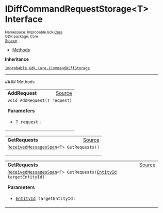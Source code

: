 
# IDiffCommandRequestStorage&lt;T&gt; Interface
<sup>
Namespace: Improbable.Gdk.<a href="{{urlRoot}}/api/core-index">Core</a><br/>
GDK package: Core<br/>
<a href="https://www.github.com/spatialos/gdk-for-unity/blob/0.2.4/workers/unity/Packages/com.improbable.gdk.core/Worker/DiffStorage.cs/#L65">Source</a>
<style>
a code {
                    padding: 0em 0.25em!important;
}
code {
                    background-color: #ffffff!important;
}
</style>
</sup>
<nav id="pageToc" class="page-toc"><ul><li><a href="#methods">Methods</a>
</ul></nav>



</p>

<b>Inheritance</b>

<code><a href="{{urlRoot}}/api/core/i-command-diff-storage">Improbable.Gdk.Core.ICommandDiffStorage</a></code>











</p>
<hr style="width:100%; border-top-color:#d8d8d8" />
#### Methods


</p>




<table width="100%">
    <tr>
        <td style="border-right:none"><b>AddRequest</b></td>
        <td style="border-left:none; text-align:right"><a href="https://www.github.com/spatialos/gdk-for-unity/blob/0.2.4/workers/unity/Packages/com.improbable.gdk.core/Worker/DiffStorage.cs/#L67">Source</a></td>
    </tr>
    <tr>
        <td colspan="2">
<code>void AddRequest(T request)</code></p>



</p>

<b>Parameters</b>

<ul>
<li><code>T request</code> : </li>
</ul>





</td>
    </tr>
</table>


<table width="100%">
    <tr>
        <td style="border-right:none"><b>GetRequests</b></td>
        <td style="border-left:none; text-align:right"><a href="https://www.github.com/spatialos/gdk-for-unity/blob/0.2.4/workers/unity/Packages/com.improbable.gdk.core/Worker/DiffStorage.cs/#L68">Source</a></td>
    </tr>
    <tr>
        <td colspan="2">
<code><a href="{{urlRoot}}/api/core/received-messages-span">ReceivedMessagesSpan</a>&lt;T&gt; GetRequests()</code></p>






</td>
    </tr>
</table>


<table width="100%">
    <tr>
        <td style="border-right:none"><b>GetRequests</b></td>
        <td style="border-left:none; text-align:right"><a href="https://www.github.com/spatialos/gdk-for-unity/blob/0.2.4/workers/unity/Packages/com.improbable.gdk.core/Worker/DiffStorage.cs/#L69">Source</a></td>
    </tr>
    <tr>
        <td colspan="2">
<code><a href="{{urlRoot}}/api/core/received-messages-span">ReceivedMessagesSpan</a>&lt;T&gt; GetRequests(<a href="{{urlRoot}}/api/core/entity-id">EntityId</a> targetEntityId)</code></p>



</p>

<b>Parameters</b>

<ul>
<li><code><a href="{{urlRoot}}/api/core/entity-id">EntityId</a> targetEntityId</code> : </li>
</ul>





</td>
    </tr>
</table>





